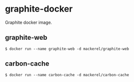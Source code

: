 graphite-docker
===============

Graphite docker image.

## graphite-web

```shell
$ docker run --name graphite-web -d mackerel/graphite-web
```

## carbon-cache

```shell
$ docker run --name carbon-cache -d mackerel/carbon-cache
```
